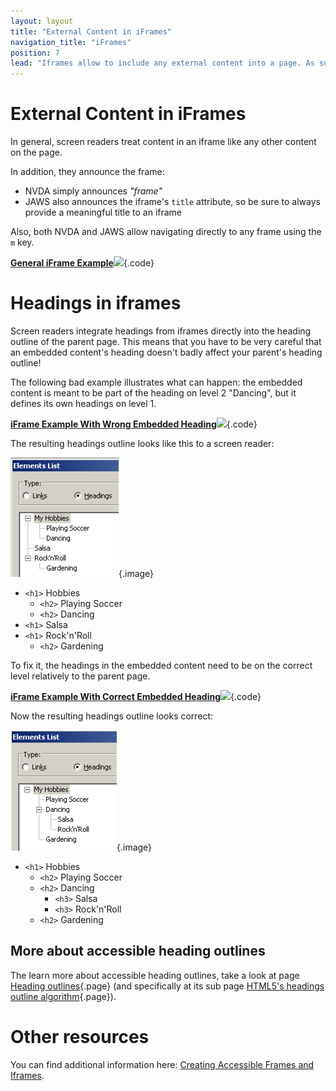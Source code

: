 ```yaml
---
layout: layout
title: "External Content in iFrames"
navigation_title: "iFrames"
position: 7
lead: "Iframes allow to include any external content into a page. As such, precaution must be taken that external content doesn't mess up the semantics of your content!"
---
```


# External Content in iFrames

In general, screen readers treat content in an iframe like any other content on the page.

In addition, they announce the frame:

- NVDA simply announces _"frame"_
- JAWS also announces the iframe's `title` attribute, so be sure to always provide a meaningful title to an iframe

Also, both NVDA and JAWS allow navigating directly to any frame using the `m` key.

[**General iFrame Example**![](https://s3-us-west-2.amazonaws.com/i.cdpn.io/1279260.aybwMM.small.c05e6cd2-1c8b-44aa-9d0b-65417ded8708.png)](https://codepen.io/accessibility-developer-guide/pen/aybwMM){.code}

# Headings in iframes

Screen readers integrate headings from iframes directly into the heading outline of the parent page. This means that you have to be very careful that an embedded content's heading doesn't badly affect your parent's heading outline!

The following bad example illustrates what can happen: the embedded content is meant to be part of the heading on level 2 "Dancing", but it defines its own headings on level 1.

[**iFrame Example With Wrong Embedded Heading**![](https://s3-us-west-2.amazonaws.com/i.cdpn.io/1279260.BdNBVG.small.8bfd8393-09a4-473c-8970-7a23e118cb26.png)](https://codepen.io/accessibility-developer-guide/pen/BdNBVG){.code}

The resulting headings outline looks like this to a screen reader:

![Bad heading outline](_media/bad-heading-outline.png){.image}

- `<h1>` Hobbies
    - `<h2>` Playing Soccer
    - `<h2>` Dancing
- `<h1>` Salsa
- `<h1>` Rock'n'Roll
    - `<h2>` Gardening

To fix it, the headings in the embedded content need to be on the correct level relatively to the parent page.

[**iFrame Example With Correct Embedded Heading**![](https://s3-us-west-2.amazonaws.com/i.cdpn.io/1279260.oeXvRp.small.4fd6f01b-19e9-42a3-bb00-e232b3be1960.png)](https://codepen.io/accessibility-developer-guide/pen/oeXvRp){.code}

Now the resulting headings outline looks correct:

![Correct heading outline](_media/correct-heading-outline.png){.image}

- `<h1>` Hobbies
    - `<h2>` Playing Soccer
    - `<h2>` Dancing
        - `<h3>` Salsa
        - `<h3>` Rock'n'Roll
    - `<h2>` Gardening

## More about accessible heading outlines

The learn more about accessible heading outlines, take a look at page [Heading outlines](/examples/headings){.page} (and specifically at its sub page [HTML5's headings outline algorithm](/examples/headings/html5s-headings-outline-algorithm){.page}).

# Other resources

You can find additional information here: [Creating Accessible Frames and Iframes](http://webaim.org/techniques/frames/).
